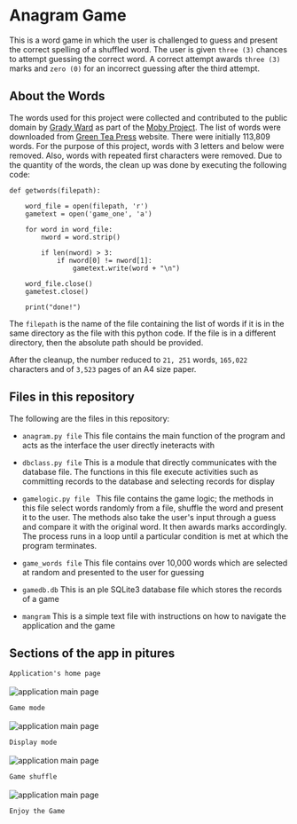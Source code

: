 # Anagram Game

This is a word game in which the user is challenged to guess and present the correct spelling of a shuffled word. The user is given `three (3)` chances to attempt guessing the correct word. A correct attempt awards `three (3)` marks and `zero (0)` for an incorrect guessing after the third attempt.

## About the Words

The words used for this project were collected and contributed to the public domain by [Grady Ward](https://en.wikipedia.org/wiki/Grady_Ward) as part of the [Moby Project](https://en.wikipedia.org/wiki/Moby_Project). The list of words were downloaded from [Green Tea Press](https://greenteapress.com/thinkpython/code/words.txt) website. There were initially 113,809 words. For the purpose of this project, words with 3 letters and below were removed. Also, words with repeated first characters were removed. Due to the quantity of the words, the clean up was done by executing the following code:


```
def getwords(filepath):

    word_file = open(filepath, 'r')
    gametext = open('game_one', 'a')

    for word in word_file:
        nword = word.strip()

        if len(nword) > 3:
            if nword[0] != nword[1]:
                gametext.write(word + "\n")

    word_file.close()
    gametest.close()

    print("done!")
```

The `filepath` is the name of the file containing the list of words if it is in the same directory as the file with this python code. If the file is in a different directory, then the absolute path should be provided.

After the cleanup, the number reduced to `21, 251` words, `165,022` characters and of `3,523` pages of an A4 size paper.

## Files in this repository

The following are the files in this repository:

- ` anagram.py file `
This file contains the main function of the program and acts as the interface the user directly ineteracts with

- ` dbclass.py file `
This is a module that directly communicates with the database file. The functions in this file execute activities such as committing records to the database and selecting records for display

- ` gamelogic.py file  `
This file contains the game logic; the methods in this file select words randomly from a file, shuffle the word and present it to the user. The methods also take the user's input through a guess and compare it with the original word. It then awards marks accordingly. The process runs in a loop until a particular condition is met at which the program terminates.

- ` game_words file `
This file contains over 10,000 words which are selected at random and presented to the user for guessing

- ` gamedb.db `
This is an ple SQLite3 database file which stores the records of a game

- ` mangram `
This is a simple text file with instructions on how to navigate the application and the game

## Sections of the app in pitures

``` Application's home page ```
<br /><br /><img src="applogic/img/app_home.png" alt="application main page"><br />

``` Game mode ```
<br /><br /><img src="applogic/img/game_mode.png" alt="application main page"><br />

``` Display mode ```
<br /><br /><img src="applogic/img/display_mode.png" alt="application main page"><br />

``` Game shuffle ```
<br /><br /><img src="applogic/img/shuffle.png" alt="application main page"><br />

` Enjoy the Game `
